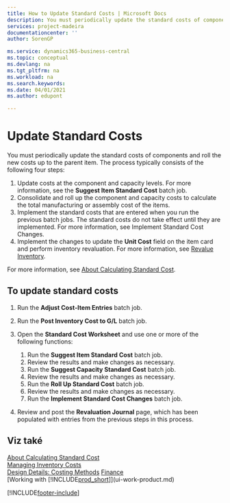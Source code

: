 ```yaml
---
title: How to Update Standard Costs | Microsoft Docs
description: You must periodically update the standard costs of components and roll the new costs up to the parent item.
services: project-madeira
documentationcenter: ''
author: SorenGP

ms.service: dynamics365-business-central
ms.topic: conceptual
ms.devlang: na
ms.tgt_pltfrm: na
ms.workload: na
ms.search.keywords:
ms.date: 04/01/2021
ms.author: edupont

---
```

# Update Standard Costs
You must periodically update the standard costs of components and roll the new costs up to the parent item. The process typically consists of the following four steps:

1. Update costs at the component and capacity levels. For more information, see the **Suggest Item Standard Cost** batch job.
2. Consolidate and roll up the component and capacity costs to calculate the total manufacturing or assembly cost of the items.
3. Implement the standard costs that are entered when you run the previous batch jobs. The standard costs do not take effect until they are implemented. For more information, see Implement Standard Cost Changes.
4. Implement the changes to update the **Unit Cost** field on the item card and perform inventory revaluation. For more information, see [Revalue Inventory](inventory-how-revalue-inventory.md).

For more information, see [About Calculating Standard Cost](finance-about-calculating-standard-cost.md).
## To update standard costs
1. Run the **Adjust Cost-Item Entries** batch job.
2. Run the **Post Inventory Cost to G/L** batch job.
3. Open the **Standard Cost Worksheet** and use one or more of the following functions:

   1. Run the **Suggest Item Standard Cost** batch job.
   2. Review the results and make changes as necessary.
   3. Run the **Suggest Capacity Standard Cost** batch job.
   4. Review the results and make changes as necessary.
   5. Run the **Roll Up Standard Cost** batch job.
   6. Review the results and make changes as necessary.
   7. Run the **Implement Standard Cost Changes** batch job.
4. Review and post the **Revaluation Journal** page, which has been populated with entries from the previous steps in this process.

## Viz také
[About Calculating Standard Cost](finance-about-calculating-standard-cost.md)   
[Managing Inventory Costs](finance-manage-inventory-costs.md)   
[Design Details: Costing Methods](design-details-costing-methods.md)
[Finance](finance.md)  
[Working with [!INCLUDE[prod_short](includes/prod_short.md)]](ui-work-product.md)


[!INCLUDE[footer-include](includes/footer-banner.md)]